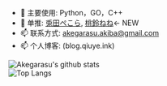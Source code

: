 - 🔭 主要使用: Python，GO，C++
- 🌱 单推: [兎田ぺこら](https://zh.moegirl.org.cn/%E5%85%94%E7%94%B0%E4%BD%A9%E5%85%8B%E6%8B%89), [桃鈴ねね](https://zh.moegirl.org.cn/%E6%A1%83%E9%93%83%E9%9F%B3%E9%9F%B3)<- NEW
- 📫 联系方式: akegarasu.akiba@gmail.com
- 📫 个人博客: (blog.qiuye.ink)

![Akegarasu's github stats](https://github-readme-stats.vercel.app/api?username=Akegarasu&show_icons=true)  
![Top Langs](https://github-readme-stats.vercel.app/api/top-langs/?username=Akegarasu)
